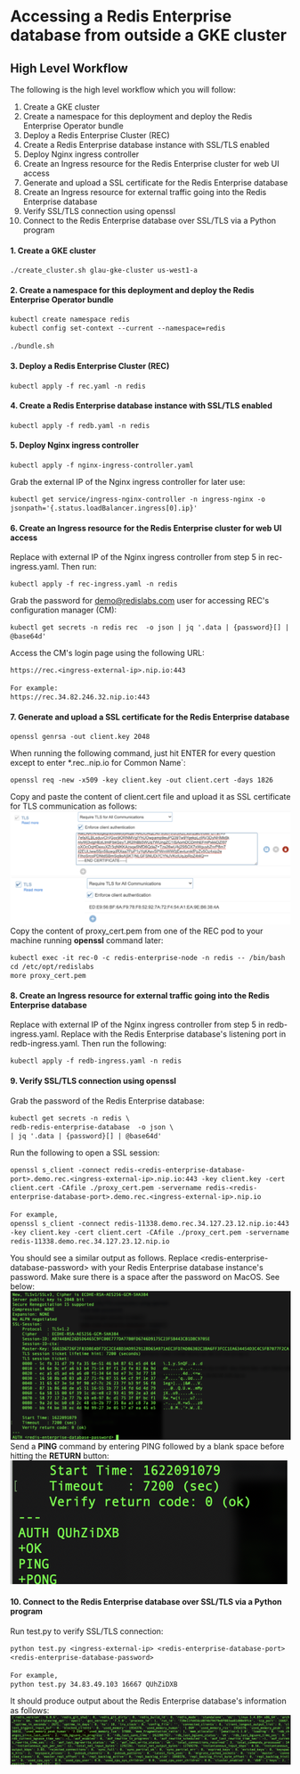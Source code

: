 # Accessing a Redis Enterprise database from outside a GKE cluster

## High Level Workflow
The following is the high level workflow which you will follow:
1. Create a GKE cluster
2. Create a namespace for this deployment and deploy the Redis Enterprise Operator bundle
3. Deploy a Redis Enterprise Cluster (REC)
4. Create a Redis Enterprise database instance with SSL/TLS enabled
5. Deploy Nginx ingress controller
6. Create an Ingress resource for the Redis Enterprise cluster for web UI access
7. Generate and upload a SSL certificate for the Redis Enterprise database
8. Create an Ingress resource for external traffic going into the Redis Enterprise database
9. Verify SSL/TLS connection using openssl
10. Connect to the Redis Enterprise database over SSL/TLS via a Python program


#### 1. Create a GKE cluster
```
./create_cluster.sh glau-gke-cluster us-west1-a
```


#### 2. Create a namespace for this deployment and deploy the Redis Enterprise Operator bundle
```
kubectl create namespace redis
kubectl config set-context --current --namespace=redis

./bundle.sh
```


#### 3. Deploy a Redis Enterprise Cluster (REC)
```
kubectl apply -f rec.yaml -n redis
```


#### 4. Create a Redis Enterprise database instance with SSL/TLS enabled
```
kubectl apply -f redb.yaml -n redis
```


#### 5. Deploy Nginx ingress controller
```
kubectl apply -f nginx-ingress-controller.yaml
```
Grab the external IP of the Nginx ingress controller for later use:
```
kubectl get service/ingress-nginx-controller -n ingress-nginx -o jsonpath='{.status.loadBalancer.ingress[0].ip}'
```


#### 6. Create an Ingress resource for the Redis Enterprise cluster for web UI access
Replace <ingress-external-ip> with external IP of the Nginx ingress controller from step 5 in rec-ingress.yaml. Then run:
```
kubectl apply -f rec-ingress.yaml -n redis
```
Grab the password for demo@redislabs.com user for accessing REC's configuration manager (CM):
```
kubectl get secrets -n redis rec  -o json | jq '.data | {password}[] | @base64d'
```
Access the CM's login page using the following URL:
```
https://rec.<ingress-external-ip>.nip.io:443

For example:
https://rec.34.82.246.32.nip.io:443
```


#### 7. Generate and upload a SSL certificate for the Redis Enterprise database
```
openssl genrsa -out client.key 2048
```
When running the following command, just hit ENTER for every question except to enter *.rec.<ingress-external-ip>.nip.io for Common Name`:
```
openssl req -new -x509 -key client.key -out client.cert -days 1826
```
Copy and paste the content of client.cert file and upload it as SSL certificate for TLS communication as follows:
![TLS 01](./img/tls_01.png)
![TLS 02](./img/tls_02.png)
Copy the content of proxy_cert.pem from one of the REC pod to your machine running **openssl** command later:
```
kubectl exec -it rec-0 -c redis-enterprise-node -n redis -- /bin/bash
cd /etc/opt/redislabs
more proxy_cert.pem
```


#### 8. Create an Ingress resource for external traffic going into the Redis Enterprise database
Replace <ingress-external-ip> with external IP of the Nginx ingress controller from step 5 in redb-ingress.yaml.
Replace <redis-enterprise-database-port> with the Redis Enterprise database's listening port in redb-ingress.yaml.
Then run the following: 
```
kubectl apply -f redb-ingress.yaml -n redis
```


#### 9. Verify SSL/TLS connection using openssl
Grab the password of the Redis Enterprise database:
```
kubectl get secrets -n redis \
redb-redis-enterprise-database  -o json \
| jq '.data | {password}[] | @base64d'
```
Run the following to open a SSL session:
```
openssl s_client -connect redis-<redis-enterprise-database-port>.demo.rec.<ingress-external-ip>.nip.io:443 -key client.key -cert client.cert -CAfile ./proxy_cert.pem -servername redis-<redis-enterprise-database-port>.demo.rec.<ingress-external-ip>.nip.io

For example,
openssl s_client -connect redis-11338.demo.rec.34.127.23.12.nip.io:443 -key client.key -cert client.cert -CAfile ./proxy_cert.pem -servername redis-11338.demo.rec.34.127.23.12.nip.io
``` 
You should see a similar output as follows. Replace &lt;redis-enterprise-database-password&gt; with your Redis Enterprise database instance's password. Make sure there is a space after the password on MacOS. See below:
![openssl auth](./img/openssl_auth.png)
Send a **PING** command by entering PING followed by a blank space before hitting the **RETURN** button:
![openssl ping](./img/openssl_auth_ping.png)


#### 10. Connect to the Redis Enterprise database over SSL/TLS via a Python program
Run test.py to verify SSL/TLS connection:
```
python test.py <ingress-external-ip> <redis-enterprise-database-port> <redis-enterprise-database-password>

For example,
python test.py 34.83.49.103 16667 QUhZiDXB 
```
It should produce output about the Redis Enterprise database's information as follows:
![bdb info output](./img/test-py.png)
